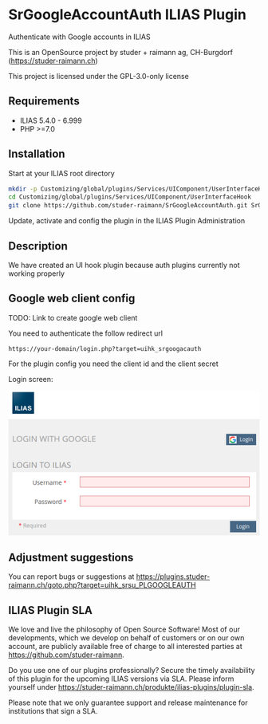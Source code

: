 # SrGoogleAccountAuth ILIAS Plugin

Authenticate with Google accounts in ILIAS

This is an OpenSource project by studer + raimann ag, CH-Burgdorf (https://studer-raimann.ch)

This project is licensed under the GPL-3.0-only license

## Requirements

* ILIAS 5.4.0 - 6.999
* PHP >=7.0

## Installation

Start at your ILIAS root directory

```bash
mkdir -p Customizing/global/plugins/Services/UIComponent/UserInterfaceHook
cd Customizing/global/plugins/Services/UIComponent/UserInterfaceHook
git clone https://github.com/studer-raimann/SrGoogleAccountAuth.git SrGoogleAccountAuth
```

Update, activate and config the plugin in the ILIAS Plugin Administration

## Description

We have created an UI hook plugin because auth plugins currently not working properly

## Google web client config

TODO: Link to create google web client

You need to authenticate the follow redirect url

```
https://your-domain/login.php?target=uihk_srgoogacauth
```

For the plugin config you need the client id and the client secret

Login screen:

![Login screen](./doc/images/login_screen.png)

## Adjustment suggestions

You can report bugs or suggestions at https://plugins.studer-raimann.ch/goto.php?target=uihk_srsu_PLGOOGLEAUTH

## ILIAS Plugin SLA

We love and live the philosophy of Open Source Software! Most of our developments, which we develop on behalf of customers or on our own account, are publicly available free of charge to all interested parties at https://github.com/studer-raimann.

Do you use one of our plugins professionally? Secure the timely availability of this plugin for the upcoming ILIAS versions via SLA. Please inform yourself under https://studer-raimann.ch/produkte/ilias-plugins/plugin-sla.

Please note that we only guarantee support and release maintenance for institutions that sign a SLA.
